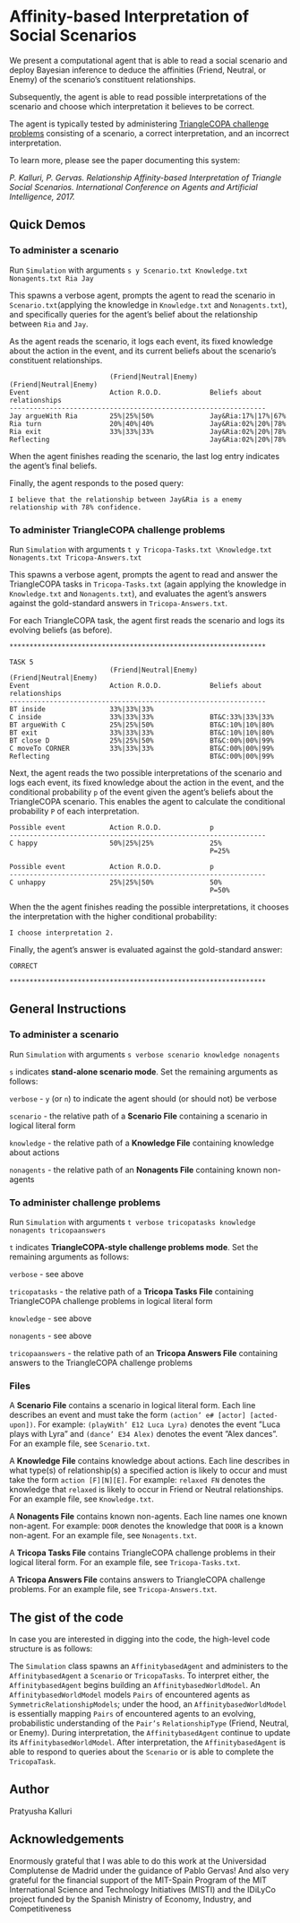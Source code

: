 # Affinity-based Interpretation of Social Scenarios

We present a computational agent that is able to read a social scenario and deploy Bayesian inference to deduce the affinities (Friend, Neutral, or Enemy) of the scenario’s constituent relationships.

Subsequently, the agent is able to read possible interpretations of the scenario and choose which interpretation it believes to be correct.

The agent is typically tested by administering [TriangleCOPA challenge problems](https://github.com/asgordon/TriangleCOPA) consisting of a scenario, a correct interpretation, and an incorrect interpretation.

To learn more, please see the paper documenting this system:

 *P. Kalluri, P. Gervas. Relationship Affinity-based Interpretation of Triangle Social Scenarios. International Conference on Agents and Artificial Intelligence, 2017.*

## Quick Demos

### To administer a scenario

Run ```Simulation``` with arguments ```s y Scenario.txt Knowledge.txt Nonagents.txt Ria Jay```

This spawns a verbose agent, prompts the agent to read the scenario in ```Scenario.txt```(applying the knowledge in ```Knowledge.txt``` and ```Nonagents.txt```), and specifically queries for the agent’s belief about the relationship between ```Ria``` and ```Jay```.

As the agent reads the scenario, it logs each event, its fixed knowledge about the action in the event, and its current beliefs about the scenario’s constituent relationships.
```
                         (Friend|Neutral|Enemy)   (Friend|Neutral|Enemy) 
Event                    Action R.O.D.            Beliefs about relationships 
----------------------------------------------------------------
Jay argueWith Ria        25%|25%|50%              Jay&Ria:17%|17%|67% 
Ria turn                 20%|40%|40%              Jay&Ria:02%|20%|78% 
Ria exit                 33%|33%|33%              Jay&Ria:02%|20%|78% 
Reflecting                                        Jay&Ria:02%|20%|78% 
```
When the agent finishes reading the scenario, the last log entry indicates the agent’s final beliefs.

Finally, the agent responds to the posed query:

```
I believe that the relationship between Jay&Ria is a enemy relationship with 78% confidence.
```

### To administer TriangleCOPA challenge problems

Run ```Simulation``` with arguments ```t y Tricopa-Tasks.txt \Knowledge.txt Nonagents.txt Tricopa-Answers.txt```

This spawns a verbose agent, prompts the agent to read and answer the TriangleCOPA tasks in ```Tricopa-Tasks.txt``` (again applying the knowledge in ```Knowledge.txt``` and ```Nonagents.txt```), and evaluates the agent’s answers against the gold-standard answers in ```Tricopa-Answers.txt```.

For each TriangleCOPA task, the agent first reads the scenario and logs its evolving beliefs (as before).
```
****************************************************************

TASK 5
                         (Friend|Neutral|Enemy)   (Friend|Neutral|Enemy) 
Event                    Action R.O.D.            Beliefs about relationships 
----------------------------------------------------------------
BT inside                33%|33%|33%               
C inside                 33%|33%|33%              BT&C:33%|33%|33% 
BT argueWith C           25%|25%|50%              BT&C:10%|10%|80% 
BT exit                  33%|33%|33%              BT&C:10%|10%|80% 
BT close D               25%|25%|50%              BT&C:00%|00%|99% 
C moveTo CORNER          33%|33%|33%              BT&C:00%|00%|99% 
Reflecting                                        BT&C:00%|00%|99% 
```
Next, the agent reads the two possible interpretations of the scenario and logs each event, its fixed knowledge about the action in the event, and the conditional probability ```p``` of the event given the agent’s beliefs about the TriangleCOPA scenario. This enables the agent to calculate the conditional probability ```P``` of each interpretation.
```
Possible event           Action R.O.D.            p 
----------------------------------------------------------------
C happy                  50%|25%|25%              25% 
                                                  P=25% 

Possible event           Action R.O.D.            p 
----------------------------------------------------------------
C unhappy                25%|25%|50%              50% 
                                                  P=50% 
```
When the the agent finishes reading the possible interpretations, it chooses the interpretation with the higher conditional probability:
```
I choose interpretation 2.
```
Finally, the agent’s answer is evaluated against the gold-standard answer:
```
CORRECT

****************************************************************
```

## General Instructions

### To administer a scenario
Run ```Simulation``` with arguments ```s verbose scenario knowledge nonagents```

```s``` indicates **stand-alone scenario mode**. Set the remaining arguments as follows:

```verbose``` - ```y``` (or ```n```) to indicate the agent should (or should not) be verbose

```scenario``` - the relative path of a **Scenario File** containing a scenario in logical literal form

```knowledge``` - the relative path of a **Knowledge File** containing knowledge about actions

```nonagents``` - the relative path of an **Nonagents File** containing known non-agents

### To administer challenge problems
Run ```Simulation``` with arguments ```t verbose tricopatasks knowledge nonagents tricopaanswers```

```t``` indicates **TriangleCOPA-style challenge problems mode**. Set the remaining arguments as follows:

```verbose``` - see above

```tricopatasks``` - the relative path of a **Tricopa Tasks File** containing TriangleCOPA challenge problems in logical literal form

```knowledge``` - see above

```nonagents``` - see above

```tricopaanswers``` - the relative path of an **Tricopa Answers File** containing answers to the TriangleCOPA challenge problems

### Files

A **Scenario File** contains a scenario in logical literal form.
Each line describes an event and must take the form ```(action’ e# [actor] [acted-upon])```. For example: ```(playWith’ E12 Luca Lyra)``` denotes the event ”Luca plays with Lyra” and ```(dance’ E34 Alex)``` denotes the event ”Alex dances”. For an example file, see ```Scenario.txt```.

A **Knowledge File** contains knowledge about actions. Each line describes in what type(s) of relationship(s) a specified action is likely to occur and must take the form ```action [F][N][E]```. For example: ```relaxed FN``` denotes the knowledge that ```relaxed``` is likely to occur in Friend or Neutral relationships. For an example file, see ```Knowledge.txt```.

A **Nonagents File** contains known non-agents. Each line names one known non-agent. For example: ```DOOR``` denotes the knowledge that ```DOOR``` is a known non-agent. For an example file, see ```Nonagents.txt```.

A **Tricopa Tasks File** contains TriangleCOPA challenge problems in their logical literal form. For an example file, see ```Tricopa-Tasks.txt```. 

A **Tricopa Answers File** contains answers to TriangleCOPA challenge problems. For an example file, see ```Tricopa-Answers.txt```. 

## The gist of the code

In case you are interested in digging into the code, the high-level code structure is as follows:

The ```Simulation``` class spawns an ```AffinitybasedAgent``` and administers to the ```AffinitybasedAgent``` a ```Scenario``` or ```TricopaTasks```. To interpret either, the ```AffinitybasedAgent``` begins building an ```AffinitybasedWorldModel```. An ```AffinitybasedWorldModel``` models ```Pairs``` of encountered agents as ```SymmetricRelationshipModels```; under the hood, an ```AffinitybasedWorldModel``` is essentially mapping ```Pairs``` of encountered agents to an evolving, probabilistic understanding of the ```Pair’s``` ```RelationshipType``` (Friend, Neutral, or Enemy). During interpretation, the ```AffinitybasedAgent``` continue to update its ```AffinitybasedWorldModel```. After interpretation, the ```AffinitybasedAgent``` is able to respond to queries about the ```Scenario``` or is able to complete the ```TricopaTask```.

## Author

Pratyusha Kalluri

## Acknowledgements

Enormously grateful that I was able to do this work at the Universidad Complutense de Madrid under the guidance of Pablo Gervas! And also very grateful for the financial support of the MIT-Spain Program of the MIT International Science and Technology Initiatives (MISTI) and the IDiLyCo project funded by the Spanish Ministry of Economy, Industry, and Competitiveness

